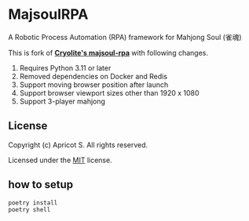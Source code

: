 # MajsoulRPA

A Robotic Process Automation (RPA) framework for Mahjong Soul (雀魂)

This is fork of **[Cryolite's majsoul-rpa](https://github.com/Cryolite/majsoul-rpa)** with following changes.

1. Requires Python 3.11 or later
2. Removed dependencies on Docker and Redis
3. Support moving browser position after launch
4. Support browser viewport sizes other than 1920 x 1080
5. Support 3-player mahjong

## License

Copyright (c) Apricot S. All rights reserved.

Licensed under the [MIT](LICENSE) license.

## how to setup

```text
poetry install
poetry shell
```
